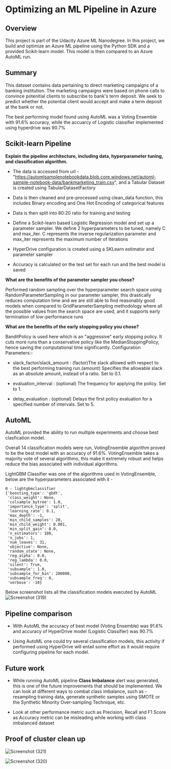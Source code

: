 # Optimizing an ML Pipeline in Azure

## Overview
This project is part of the Udacity Azure ML Nanodegree.
In this project, we build and optimize an Azure ML pipeline using the Python SDK and a provided Scikit-learn model.
This model is then compared to an Azure AutoML run.

## Summary
This dataset contains data pertaining to direct marketing campaigns of a banking institution. The marketing campaigns were based on phone calls to convince potenitial clients to subscribe to bank's term deposit. We seek to predict whether the potential client would accept and make a term deposit at the bank or not.


The best performing model found using AutoML was a Voting Ensemble with 91.6% accuracy, while the accuarcy of Logistic classifier implemented using hyperdrive was 90.7%

## Scikit-learn Pipeline
**Explain the pipeline architecture, including data, hyperparameter tuning, and classification algorithm.**

* The data is accessed from url - "https://automlsamplenotebookdata.blob.core.windows.net/automl-sample-notebook-data/bankmarketing_train.csv", and a Tabular Dataset is created using TabularDatasetFactory 

* Data is then cleaned and pre-processed using clean_data function, this includes Binary encoding and One Hot Encoding of categorical features

* Data is then split into 80:20 ratio for training and testing

* Define a Scikit-learn based Logistic Regression model and set up a parameter sampler. We define 2 hyperparameters to be tuned, namely C and max_iter. C represents the inverse regularization parameter and max_iter represents the maximum number of iterations

* HyperDrive configuration is created using a SKLearn estimator and parameter sampler

* Accuracy is calculated on the test set for each run and the best model is saved

**What are the benefits of the parameter sampler you chose?**

Performed random sampling over the hyperparameter search space using RandomParameterSampling in our parameter sampler, this drastically reduces computation time and we are still able to find reasonably good models when compared to GridParameterSampling methodology where all the possible values from the search space are used, and it supports early termination of low-performance runs

**What are the benefits of the early stopping policy you chose?**

BanditPolicy is used here which is an "aggressive" early stopping policy. It cuts more runs than a conservative policy like the MedianStoppingPolicy, hence saving the computational time significantly. Configuration Parameters:-

* slack_factor/slack_amount : (factor)The slack allowed with respect to the best performing training run.(amount) Specifies the allowable slack as an absolute amount, instead of a ratio. Set to 0.1.

* evaluation_interval : (optional) The frequency for applying the policy. Set to 1.

* delay_evaluation : (optional) Delays the first policy evaluation for a specified number of intervals. Set to 5.


## AutoML

AutoML provided the ability to run multiple experiments and choose best clasfication model. 

Overall 14 classification models were run, VotingEnsemble algorithm proved to be the best model with an accuracy of 91.6%. VotingEnsemble takes a majority vote of several algorithms, this make it extremely robust and helps reduce the bias associated with individual algorithms.

LightGBM Classifier was one of the algorithms used in VotingEnsemble, below are the hyperparameters associated with it -

```
0 - lightgbmclassifier
{'boosting_type': 'gbdt',
 'class_weight': None,
 'colsample_bytree': 1.0,
 'importance_type': 'split',
 'learning_rate': 0.1,
 'max_depth': -1,
 'min_child_samples': 20,
 'min_child_weight': 0.001,
 'min_split_gain': 0.0,
 'n_estimators': 100,
 'n_jobs': 1,
 'num_leaves': 31,
 'objective': None,
 'random_state': None,
 'reg_alpha': 0.0,
 'reg_lambda': 0.0,
 'silent': True,
 'subsample': 1.0,
 'subsample_for_bin': 200000,
 'subsample_freq': 0,
 'verbose': -10}
 ```

Below screenshot lists all the classification models executed by AutoML
![Screenshot (319)](https://user-images.githubusercontent.com/6285945/102170310-11e52080-3eba-11eb-9b5a-b8260b610308.png)

## Pipeline comparison

* With AutoML the accuracy of best model (Voting Ensemble) was 91.6% and accuracy of HyperDrive model (Logistic Classifier) was 90.7% 

* Using AutoML one could try several classification models, this activity if performed using HyperDrive will entail some effort as it would require configuring pipeline for each model.

## Future work

* While running AutoML pipeline **Class Imbalance** alert was generated, this is one of the future improvements that should be implemented. We can look at different ways to combat class imbalance, such as - resampling training data, generate synthetic samples using SMOTE or the Synthetic Minority Over-sampling Technique, etc.

* Look at other performance metric such as Precision, Recall and F1 Score as Accuracy metric can be misleading while working with class imbalanced dataset 

## Proof of cluster clean up

![Screenshot (321)](https://user-images.githubusercontent.com/6285945/102170348-288b7780-3eba-11eb-92b3-25163de097c2.png)

![Screenshot (320)](https://user-images.githubusercontent.com/6285945/102170370-350fd000-3eba-11eb-8073-eb5e42fb306a.png)
